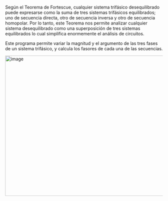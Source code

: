 Según el Teorema de Fortescue, cualquier sistema trifásico desequilibrado puede expresarse como la suma de tres sistemas trifásicos equilibrados; uno de secuencia directa, otro de secuencia inversa y otro de secuencia homopolar.
Por lo tanto, este Teorema nos permite analizar cualquier sistema desequilibrado como una superposición de tres sistemas equilibrados lo cual simplifica enormemente el análisis de circuitos.

Este programa permite variar la magnitud y el argumento de las tres fases de un sistema trifásico, y calcula los fasores de cada una de las secuencias.

<img width="800" height="450" alt="image" src="https://github.com/user-attachments/assets/f69d41b8-3bdd-4a7b-aca7-4056b51eec82" />
